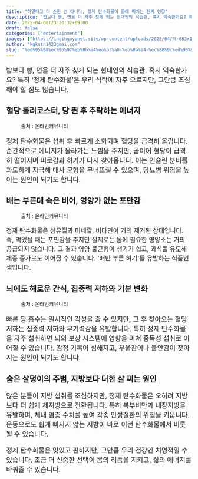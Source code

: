 ```yaml
---
title: "하얗다고 다 순한 건 아니다, 정제 탄수화물이 몸에 미치는 진짜 영향"
description: "밥보다 빵, 면을 더 자주 찾게 되는 현대인의 식습관, 혹시 익숙한가요? 특히 ‘정제 탄수화물’은 우리 식탁에 자주 오르지만, 그만큼 조심해야 할 점도 많습니다."
date: 2025-04-08T23:20:32+09:00
draft: false
categories: ["entertainment"]
images: ["https://ingihgoyonet.site/wp-content/uploads/2025/04/떡-683x1024.jpg", "https://ingihgoyonet.site/wp-content/uploads/2025/04/당덩어리-1024x683.jpg", "https://ingihgoyonet.site/wp-content/uploads/2025/04/흰쌀-1024x683.jpg"]
author: "kgkstn1423gmailcom"
slug: "%ed%95%98%ec%96%97%eb%8b%a4%ea%b3%a0-%eb%8b%a4-%ec%88%9c%ed%95%9c-%ea%b1%b4-%ec%95%84%eb%8b%88%eb%8b%a4-%ec%a0%95%ec%a0%9c-%ed%83%84%ec%88%98%ed%99%94%eb%ac%bc%ec%9d%b4-%eb%aa%b8%ec%97%90-%eb%af%b8"
---
```


<p style="font-size:18px">밥보다 빵, 면을 더 자주 찾게 되는 현대인의 식습관, 혹시 익숙한가요? 특히 ‘정제 탄수화물’은 우리 식탁에 자주 오르지만, 그만큼 조심해야 할 점도 많습니다.</p> <h2 >혈당 롤러코스터, <strong>당 뛴 후 추락하는 에너지</strong></h2> <figure ><img src="https://ingihgoyonet.site/wp-content/uploads/2025/04/떡-683x1024.jpg" alt="" style="aspect-ratio:16/9;object-fit:cover"/><figcaption >출처 : 온라인커뮤니티</figcaption></figure> <p style="font-size:18px">정제 탄수화물은 섭취 후 빠르게 소화되며 혈당을 급격히 올립니다. 순간적으로 에너지가 올라가는 느낌을 주지만, 곧이어 혈당이 급격히 떨어지며 피로감과 허기가 다시 찾아옵니다. 이는 인슐린 분비를 과도하게 자극해 대사 균형을 무너뜨릴 수 있으며, 당뇨병 위험을 높이는 원인이 되기도 합니다.</p> <h2 >배는 부른데 속은 비어, <strong>영양가 없는 포만감</strong></h2> <figure ><img src="https://ingihgoyonet.site/wp-content/uploads/2025/04/당덩어리-1024x683.jpg" alt="" style="aspect-ratio:16/9;object-fit:cover"/><figcaption >출처 : 온라인커뮤니티</figcaption></figure> <p style="font-size:17px">정제 탄수화물은 섬유질과 미네랄, 비타민이 거의 제거된 상태입니다. 즉, 먹었을 때는 포만감을 주지만 실제로는 몸에 필요한 영양소는 거의 공급되지 않습니다. 그 결과 영양 불균형이 생기기 쉽고, 과식을 유도해 체중 증가로도 이어질 수 있습니다. '배만 부른 허기'를 유발하는 식품인 셈입니다.</p> <h2 >뇌에도 해로운 간식, <strong>집중력 저하와 기분 변화</strong></h2> <figure ><img src="https://ingihgoyonet.site/wp-content/uploads/2025/04/흰쌀-1024x683.jpg" alt="" style="aspect-ratio:16/9;object-fit:cover"/><figcaption >출처 : 온라인커뮤니티</figcaption></figure> <p style="font-size:18px">빠른 당 흡수는 일시적인 각성을 줄 수 있지만, 그 후 찾아오는 혈당 저하는 집중력 저하와 무기력감을 유발합니다. 특히 정제 탄수화물을 자주 섭취하면 뇌의 보상 시스템에 영향을 미쳐 중독성 섭취로 이어질 수 있습니다. 감정 기복이 심해지고, 우울감이나 불안감이 잦아지는 원인이 되기도 합니다.</p> <h2 >숨은 살덩이의 주범, <strong>지방보다 더한 살 찌는 원인</strong></h2> <p style="font-size:18px">많은 분들이 지방 섭취를 조심하지만, 정제 탄수화물은 오히려 지방보다 더 쉽게 체지방으로 전환됩니다. 특히 복부비만과 내장지방을 유발하며, 체내 염증 수치를 높여 각종 만성질환의 위험을 키웁니다. 운동으로도 쉽게 빠지지 않는 지방이 바로 이런 탄수화물에서 비롯될 수 있습니다.</p> <p style="font-size:18px">정제 탄수화물은 맛있고 편하지만, 그만큼 우리 건강엔 치명적일 수 있습니다. 조금 더 신중한 선택이 몸의 리듬을 지키고, 삶의 에너지를 바꿔줄 수 있습니다.</p>